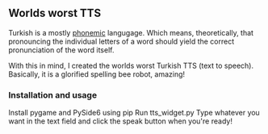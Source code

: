 ## Worlds worst TTS
Turkish is a mostly [phonemic](https://en.wikipedia.org/wiki/Phonemic_orthography) langugage. Which means, theoretically, that pronouncing the 
individual letters of a word should yield the correct pronunciation of the word itself.

With this in mind, I created the worlds worst Turkish TTS (text to speech). Basically, it is a glorified spelling bee robot, amazing!

### Installation and usage
Install pygame and PySide6 using pip
Run tts_widget.py
Type whatever you want in the text field and click the speak button when you're ready!